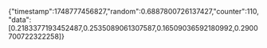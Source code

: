 {"timestamp":1748777456827,"random":0.6887800726137427,"counter":110,"data":[0.2183377193452487,0.2535089061307587,0.16509036592180992,0.2900700722322258]}
